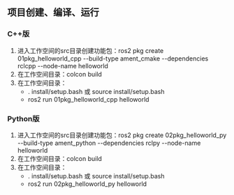 ## 项目创建、编译、运行

### C++版
1. 进入工作空间的src目录创建功能包：ros2 pkg create 01pkg_helloworld_cpp --build-type ament_cmake --dependencies rclcpp --node-name helloworld
2. 在工作空间目录：colcon build
3. 在工作空间目录：
	+ . install/setup.bash 或 source install/setup.bash
	+ ros2 run 01pkg_helloworld_cpp helloworld

### Python版
1. 进入工作空间的src目录创建功能包：ros2 pkg create 02pkg_helloworld_py --build-type ament_python --dependencies rclpy --node-name helloworld
2. 在工作空间目录：colcon build
3. 在工作空间目录：
	+ . install/setup.bash 或 source install/setup.bash
	+ ros2 run 02pkg_helloworld_py helloworld
